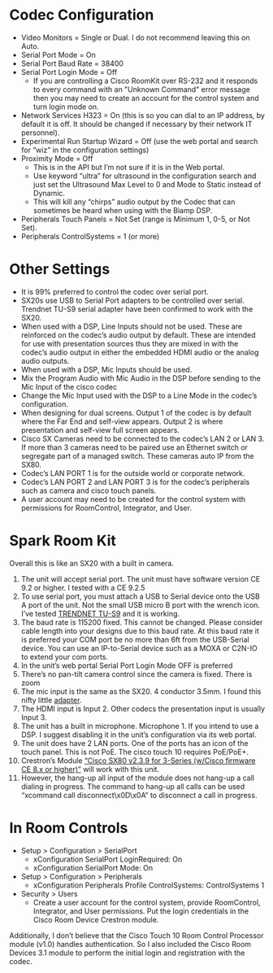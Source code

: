 # Codec Configuration
- Video Monitors = Single or Dual. I do not recommend leaving this on Auto.
-  Serial Port Mode = On
- Serial Port Baud Rate = 38400
- Serial Port Login Mode = Off
    - If you are controlling a Cisco RoomKit over RS-232 and it responds to every command with an "Unknown Command" error message then you may need to create an account for the control system and turn login mode on.
- Network Services H323 = On (this is so you can dial to an IP address, by default it is off. It should be changed if necessary by their network IT personnel).
- Experimental Run Startup Wizard = Off (use the web portal and search for “wiz” in the configuration settings)
- Proximity Mode = Off
    - This is in the API but I’m not sure if it is in the Web portal.
    - Use keyword “ultra” for ultrasound in the configuration search and just set the Ultrasound Max Level to 0 and Mode to Static instead of Dynamic.
    - This will kill any “chirps” audio output by the Codec that can sometimes be heard when using with the Biamp DSP.
- Peripherals Touch Panels = Not Set (range is Minimum 1, 0-5, or Not Set).
- Peripherals ControlSystems = 1 (or more)

# Other Settings
- It is 99% preferred to control the codec over serial port.
- SX20s use USB to Serial Port adapters to be controlled over serial. Trendnet TU-S9 serial adapter have been confirmed to work with the SX20.
- When used with a DSP, Line Inputs should not be used. These are reinforced on the codec’s audio output by default. These are intended for use with presentation sources thus they are mixed in with the codec’s audio output in either the embedded HDMI audio or the analog audio outputs.
- When used with a DSP, Mic Inputs should be used.
- Mix the Program Audio with Mic Audio in the DSP before sending to the Mic Input of the cisco codec
- Change the Mic Input used with the DSP to a Line Mode in the codec’s configuration.
- When designing for dual screens. Output 1 of the codec is by default where the Far End and self-view appears. Output 2 is where presentation and self-view full screen appears.
- Cisco SX Cameras need to be connected to the codec’s LAN 2 or LAN 3. If more than 3 cameras need to be paired use an Ethernet switch or segregate part of a managed switch. These cameras auto IP from the SX80.
- Codec’s LAN PORT 1 is for the outside world or corporate network.
- Codec’s LAN PORT 2 and LAN PORT 3 is for the codec’s peripherals such as camera and cisco touch panels.
- A user account may need to be created for the control system with permissions for RoomControl, Integrator, and User.

# Spark Room Kit
Overall this is like an SX20 with a built in camera.

1. The unit will accept serial port. The unit must have software version CE 9.2 or higher. I tested with a CE 9.2.5
2. To use serial port, you must attach a USB to Serial device onto the USB A port of the unit. Not the small USB micro B port with the wrench icon. I’ve tested [TRENDNET TU-S9](https://www.amazon.com/TRENDnet-Converter-Installation-Universal-TU-S9/dp/B0007T27H8/ref=sr_1_1_sspa?ie=UTF8&qid=1535567810&sr=8-1-spons&keywords=tus9&psc=1) and it is working.
3. The baud rate is 115200 fixed. This cannot be changed. Please consider cable length into your designs due to this baud rate. At this baud rate it is preferred your COM port be no more than 6ft from the USB-Serial device. You can use an IP-to-Serial device such as a MOXA or C2N-IO to extend your com ports.
4. In the unit’s web portal Serial Port Login Mode OFF is preferred
5. There’s no pan-tilt camera control since the camera is fixed. There is zoom
6. The mic input is the same as the SX20. 4 conductor 3.5mm.  I found this nifty little [adapter](https://www.soundcontrol.net/products/rm-p20-adaptor/).
7. The HDMI input is Input 2. Other codecs the presentation input is usually Input 3.
8. The unit has a built in microphone. Microphone 1. If you intend to use a DSP. I suggest disabling it in the unit’s configuration via its web portal.
9. The unit does have 2 LAN ports. One of the ports has an icon of the touch panel. This is not PoE. The cisco touch 10 requires PoE/PoE+.
10. Crestron’s Module [“Cisco SX80 v2.3.9 for 3-Series (w/Cisco firmware CE 8.x or higher)”](http://applicationmarket.crestron.com/cisco-sx80-v2-3-9-for-3-series-w-cisco-firmware-ce-8-x-or-higher/) will work with this unit.
11. However, the hang-up all input of the module does not hang-up a call dialing in progress. The command to hang-up all calls can be used “xcommand call disconnect\x0D\x0A” to disconnect a call in progress.


 # In Room Controls
- Setup > Configuration > SerialPort
    - xConfiguration SerialPort LoginRequired: On
    - xConfiguration SerialPort Mode: On
- Setup > Configuration > Peripherals
    - xConfiguration Peripherals Profile ControlSystems: ControlSystems 1
- Security > Users
    - Create a user account for the control system, provide RoomControl, Integrator, and User permissions. Put the login credentials in the Cisco Room Device Crestron module.

Additionally, I don’t believe that the Cisco Touch 10 Room Control Processor module (v1.0) handles authentication. So I also included the Cisco Room Devices 3.1 module to perform the initial login and registration with the codec.
